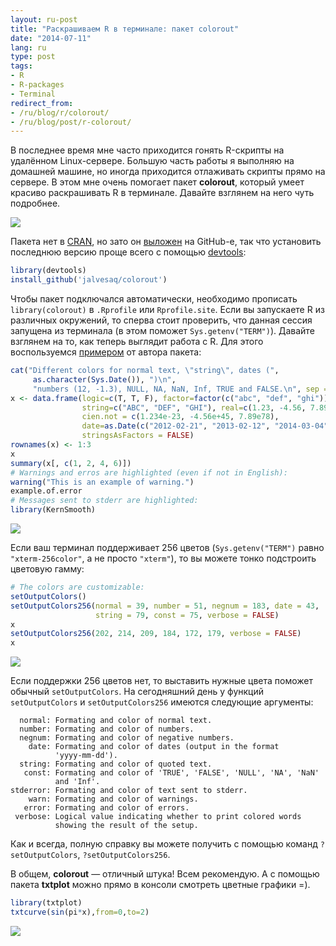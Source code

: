 ```yaml
---
layout: ru-post
title: "Раскрашиваем R в терминале: пакет colorout"
date: "2014-07-11"
lang: ru
type: post
tags:
- R
- R-packages
- Terminal
redirect_from:
- /ru/blog/r/colorout/
- /ru/blog/post/r-colorout/
---
```



В последнее время мне часто приходится гонять R-скрипты на удалённом Linux-сервере. Большую часть работы я выполняю на домашней машине, но иногда приходится отлаживать скрипты прямо на сервере. В этом мне очень помогает пакет **colorout**, который умеет красиво раскрашивать R в терминале. Давайте взглянем на него чуть подробнее.

<p class="center">
  <img src="/img/posts/r/colorout/screen1.png" />
</p>

<!--more-->

Пакета нет в [CRAN](http://cran.r-project.org/), но зато он [выложен](https://github.com/jalvesaq/colorout) на GitHub-е, так что установить последнюю версию проще всего с помощью [devtools](http://cran.r-project.org/web/packages/devtools/index.html):

``` r
library(devtools)
install_github('jalvesaq/colorout')
```

Чтобы пакет подключался автоматически, необходимо прописать `library(colorout)` в `.Rprofile` или `Rprofile.site`. Если вы запускаете R из различных окружений, то сперва стоит проверить, что данная сессия запущена из терминала (в этом поможет `Sys.getenv("TERM")`). Давайте взглянем на то, как теперь выглядит работа с R. Для этого воспользуемся [примером](http://www.lepem.ufc.br/jaa/colorout.html) от автора пакета:

``` r
cat("Different colors for normal text, \"string\", dates (",
     as.character(Sys.Date()), ")\n",
     "numbers (12, -1.3), NULL, NA, NaN, Inf, TRUE and FALSE.\n", sep = "")
x <- data.frame(logic=c(T, T, F), factor=factor(c("abc", "def", "ghi")),
                string=c("ABC", "DEF", "GHI"), real=c(1.23, -4.56, 7.89),
                cien.not = c(1.234e-23, -4.56e+45, 7.89e78),
                date=as.Date(c("2012-02-21", "2013-02-12", "2014-03-04")),
                stringsAsFactors = FALSE)
rownames(x) <- 1:3
x
summary(x[, c(1, 2, 4, 6)])
# Warnings and erros are highlighted (even if not in English):
warning("This is an example of warning.")
example.of.error
# Messages sent to stderr are highlighted:
library(KernSmooth)
```

<p class="center">
  <img src="/img/posts/r/colorout/screen2.png" />
</p>

Если ваш терминал поддерживает 256 цветов (`Sys.getenv("TERM")` равно `"xterm-256color"`, а не просто `"xterm"`), то вы можете тонко подстроить цветовую гамму:

``` r
# The colors are customizable:
setOutputColors()
setOutputColors256(normal = 39, number = 51, negnum = 183, date = 43,
                   string = 79, const = 75, verbose = FALSE)
x
setOutputColors256(202, 214, 209, 184, 172, 179, verbose = FALSE)
x
```

<p class="center">
  <img src="/img/posts/r/colorout/screen3.png" />
</p>

Если поддержки 256 цветов нет, то выставить нужные цвета поможет обычный `setOutputColors`. На сегодняшний день у функций `setOutputColors` и `setOutputColors256`
имеются следующие аргументы:

```
  normal: Formating and color of normal text.
  number: Formating and color of numbers.
  negnum: Formating and color of negative numbers.
    date: Formating and color of dates (output in the format
          'yyyy-mm-dd').
  string: Formating and color of quoted text.
   const: Formating and color of 'TRUE', 'FALSE', 'NULL', 'NA', 'NaN'
          and 'Inf'.
stderror: Formating and color of text sent to stderr.
    warn: Formating and color of warnings.
   error: Formating and color of errors.
 verbose: Logical value indicating whether to print colored words
          showing the result of the setup.
```

Как и всегда, полную справку вы можете получить с помощью команд `?setOutputColors`, `?setOutputColors256`.

В общем, **colorout** — отличный штука! Всем рекомендую. А с помощью пакета **txtplot** можно прямо в консоли смотреть цветные графики =).

``` r
library(txtplot)
txtcurve(sin(pi*x),from=0,to=2)
```

<p class="center">
  <img src="/img/posts/r/colorout/screen4.png" />
</p>
